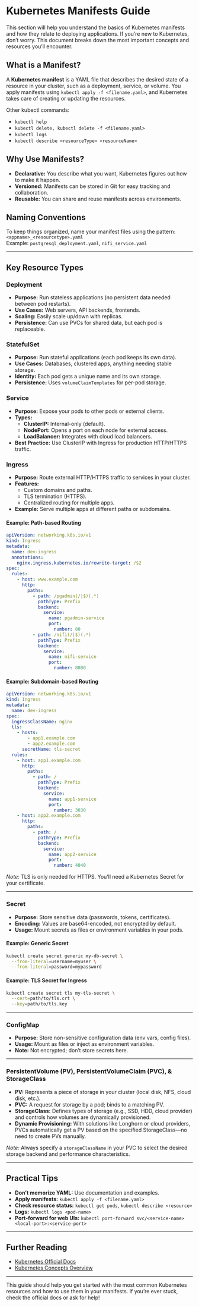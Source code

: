# Kubernetes Manifests Guide

This section will help you understand the basics of Kubernetes manifests and how they relate to deploying applications. If you’re new to Kubernetes, don’t worry. This document breaks down the most important concepts and resources you’ll encounter.

## What is a Manifest?

A **Kubernetes manifest** is a YAML file that describes the desired state of a resource in your cluster, such as a deployment, service, or volume. You apply manifests using `kubectl apply -f <filename.yaml>`, and Kubernetes takes care of creating or updating the resources.

Other kubectl commands:
- `kubectl help`
- `kubectl delete, kubectl delete -f <filename.yaml>`
- `kubectl logs`
- `kubectl describe <resourceType> <resourceName>`

## Why Use Manifests?

- **Declarative:** You describe what you want, Kubernetes figures out how to make it happen.
- **Versioned:** Manifests can be stored in Git for easy tracking and collaboration.
- **Reusable:** You can share and reuse manifests across environments.

## Naming Conventions

To keep things organized, name your manifest files using the pattern:  
`<appname>_<resourcetype>.yaml`  
Example: `postgresql_deployment.yaml`, `nifi_service.yaml`

---

## Key Resource Types

### Deployment

- **Purpose:** Run stateless applications (no persistent data needed between pod restarts).
- **Use Cases:** Web servers, API backends, frontends.
- **Scaling:** Easily scale up/down with replicas.
- **Persistence:** Can use PVCs for shared data, but each pod is replaceable.

### StatefulSet

- **Purpose:** Run stateful applications (each pod keeps its own data).
- **Use Cases:** Databases, clustered apps, anything needing stable storage.
- **Identity:** Each pod gets a unique name and its own storage.
- **Persistence:** Uses `volumeClaimTemplates` for per-pod storage.

### Service

- **Purpose:** Expose your pods to other pods or external clients.
- **Types:**
  - **ClusterIP:** Internal-only (default).
  - **NodePort:** Opens a port on each node for external access.
  - **LoadBalancer:** Integrates with cloud load balancers.
- **Best Practice:** Use ClusterIP with Ingress for production HTTP/HTTPS traffic.

### Ingress

- **Purpose:** Route external HTTP/HTTPS traffic to services in your cluster.
- **Features:** 
  - Custom domains and paths.
  - TLS termination (HTTPS).
  - Centralized routing for multiple apps.
- **Example:** Serve multiple apps at different paths or subdomains.

#### Example: Path-based Routing
```yaml
apiVersion: networking.k8s.io/v1
kind: Ingress
metadata:
  name: dev-ingress
  annotations:
    nginx.ingress.kubernetes.io/rewrite-target: /$2
spec:
  rules:
    - host: www.example.com
      http:
        paths:
          - path: /pgadmin(/|$)(.*)
            pathType: Prefix
            backend:
              service:
                name: pgadmin-service
                port:
                  number: 80
          - path: /nifi(/|$)(.*)
            pathType: Prefix
            backend:
              service:
                name: nifi-service
                port:
                  number: 8080
```

#### Example: Subdomain-based Routing
```yaml
apiVersion: networking.k8s.io/v1
kind: Ingress
metadata:
  name: dev-ingress
spec:
  ingressClassName: nginx
  tls:
    - hosts:
        - app1.example.com
        - app2.example.com
      secretName: tls-secret
  rules:
    - host: app1.example.com
      http:
        paths:
          - path: /
            pathType: Prefix
            backend:
              service:
                name: app1-service
                port:
                  number: 3030
    - host: app2.example.com
      http:
        paths:
          - path: /
            pathType: Prefix
            backend:
              service:
                name: app2-service
                port:
                  number: 4040
```
*Note:* TLS is only needed for HTTPS. You’ll need a Kubernetes Secret for your certificate.

---

### Secret

- **Purpose:** Store sensitive data (passwords, tokens, certificates).
- **Encoding:** Values are base64-encoded, not encrypted by default.
- **Usage:** Mount secrets as files or environment variables in your pods.

#### Example: Generic Secret
```sh
kubectl create secret generic my-db-secret \
  --from-literal=username=myuser \
  --from-literal=password=mypassword
```

#### Example: TLS Secret for Ingress
```sh
kubectl create secret tls my-tls-secret \
  --cert=path/to/tls.crt \
  --key=path/to/tls.key
```

---

### ConfigMap

- **Purpose:** Store non-sensitive configuration data (env vars, config files).
- **Usage:** Mount as files or inject as environment variables.
- **Note:** Not encrypted; don’t store secrets here.

---

### PersistentVolume (PV), PersistentVolumeClaim (PVC), & StorageClass

- **PV:** Represents a piece of storage in your cluster (local disk, NFS, cloud disk, etc.).
- **PVC:** A request for storage by a pod; binds to a matching PV.
- **StorageClass:** Defines types of storage (e.g., SSD, HDD, cloud provider) and controls how volumes are dynamically provisioned.
- **Dynamic Provisioning:** With solutions like Longhorn or cloud providers, PVCs automatically get a PV based on the specified StorageClass—no need to create PVs manually.

*Note:* Always specify a `storageClassName` in your PVC to select the desired storage backend and performance characteristics.

---

## Practical Tips

- **Don’t memorize YAML:** Use documentation and examples.
- **Apply manifests:** `kubectl apply -f <filename.yaml>`
- **Check resource status:** `kubectl get pods`, `kubectl describe <resource>`
- **Logs:** `kubectl logs <pod-name>`
- **Port-forward for web UIs:** `kubectl port-forward svc/<service-name> <local-port>:<service-port>`

---

## Further Reading

- [Kubernetes Official Docs](https://kubernetes.io/docs/home/)
- [Kubernetes Concepts Overview](https://kubernetes.io/docs/concepts/)

---

This guide should help you get started with the most common Kubernetes resources and how to use them in your manifests. If you’re ever stuck, check the official docs or ask for help!
